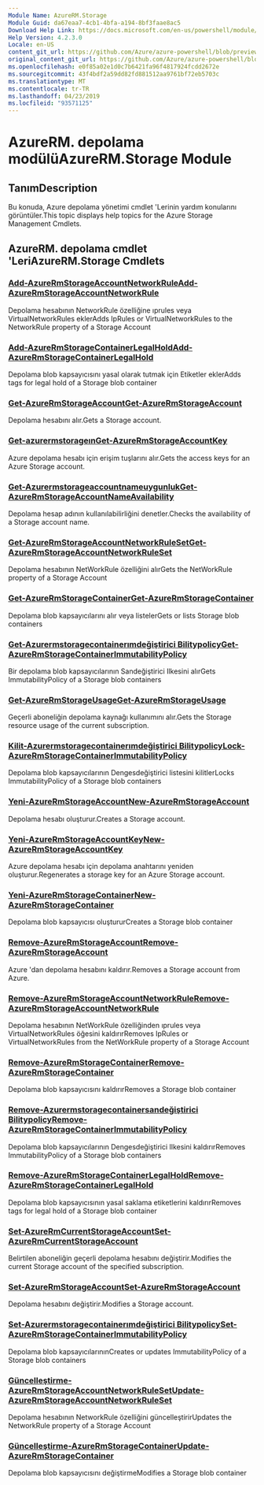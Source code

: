 ```yaml
---
Module Name: AzureRM.Storage
Module Guid: da67eaa7-4cb1-4bfa-a194-8bf3faae8ac5
Download Help Link: https://docs.microsoft.com/en-us/powershell/module/azurerm.storage
Help Version: 4.2.3.0
Locale: en-US
content_git_url: https://github.com/Azure/azure-powershell/blob/preview/src/ResourceManager/Storage/Commands.Management.Storage/help/AzureRM.Storage.md
original_content_git_url: https://github.com/Azure/azure-powershell/blob/preview/src/ResourceManager/Storage/Commands.Management.Storage/help/AzureRM.Storage.md
ms.openlocfilehash: e0f85a02e1d0c7b6421fa96f4817924fcdd2672e
ms.sourcegitcommit: 43f4bdf2a59dd82fd881512aa9761bf72eb5703c
ms.translationtype: MT
ms.contentlocale: tr-TR
ms.lasthandoff: 04/23/2019
ms.locfileid: "93571125"
---
```

# <span data-ttu-id="8d405-101">AzureRM. depolama modülü</span><span class="sxs-lookup"><span data-stu-id="8d405-101">AzureRM.Storage Module</span></span>
## <span data-ttu-id="8d405-102">Tanım</span><span class="sxs-lookup"><span data-stu-id="8d405-102">Description</span></span>
<span data-ttu-id="8d405-103">Bu konuda, Azure depolama yönetimi cmdlet 'Lerinin yardım konularını görüntüler.</span><span class="sxs-lookup"><span data-stu-id="8d405-103">This topic displays help topics for the Azure Storage Management Cmdlets.</span></span>

## <span data-ttu-id="8d405-104">AzureRM. depolama cmdlet 'Leri</span><span class="sxs-lookup"><span data-stu-id="8d405-104">AzureRM.Storage Cmdlets</span></span>
### [<span data-ttu-id="8d405-105">Add-AzureRmStorageAccountNetworkRule</span><span class="sxs-lookup"><span data-stu-id="8d405-105">Add-AzureRmStorageAccountNetworkRule</span></span>](Add-AzureRmStorageAccountNetworkRule.md)
 <span data-ttu-id="8d405-106">Depolama hesabının NetworkRule özelliğine ıprules veya VirtualNetworkRules ekler</span><span class="sxs-lookup"><span data-stu-id="8d405-106">Adds IpRules or VirtualNetworkRules to the NetworkRule property of a Storage Account</span></span>

### [<span data-ttu-id="8d405-107">Add-AzureRmStorageContainerLegalHold</span><span class="sxs-lookup"><span data-stu-id="8d405-107">Add-AzureRmStorageContainerLegalHold</span></span>](Add-AzureRmStorageContainerLegalHold.md)
<span data-ttu-id="8d405-108">Depolama blob kapsayıcısını yasal olarak tutmak için Etiketler ekler</span><span class="sxs-lookup"><span data-stu-id="8d405-108">Adds tags for legal hold of  a Storage blob container</span></span>

### [<span data-ttu-id="8d405-109">Get-AzureRmStorageAccount</span><span class="sxs-lookup"><span data-stu-id="8d405-109">Get-AzureRmStorageAccount</span></span>](Get-AzureRmStorageAccount.md)
<span data-ttu-id="8d405-110">Depolama hesabını alır.</span><span class="sxs-lookup"><span data-stu-id="8d405-110">Gets a Storage account.</span></span>

### [<span data-ttu-id="8d405-111">Get-azurermstorageın</span><span class="sxs-lookup"><span data-stu-id="8d405-111">Get-AzureRmStorageAccountKey</span></span>](Get-AzureRmStorageAccountKey.md)
<span data-ttu-id="8d405-112">Azure depolama hesabı için erişim tuşlarını alır.</span><span class="sxs-lookup"><span data-stu-id="8d405-112">Gets the access keys for an Azure Storage account.</span></span>

### [<span data-ttu-id="8d405-113">Get-Azurermstorageaccountnameuygunluk</span><span class="sxs-lookup"><span data-stu-id="8d405-113">Get-AzureRmStorageAccountNameAvailability</span></span>](Get-AzureRmStorageAccountNameAvailability.md)
<span data-ttu-id="8d405-114">Depolama hesap adının kullanılabilirliğini denetler.</span><span class="sxs-lookup"><span data-stu-id="8d405-114">Checks the availability of a Storage account name.</span></span>

### [<span data-ttu-id="8d405-115">Get-AzureRmStorageAccountNetworkRuleSet</span><span class="sxs-lookup"><span data-stu-id="8d405-115">Get-AzureRmStorageAccountNetworkRuleSet</span></span>](Get-AzureRmStorageAccountNetworkRuleSet.md)
<span data-ttu-id="8d405-116">Depolama hesabının NetWorkRule özelliğini alır</span><span class="sxs-lookup"><span data-stu-id="8d405-116">Gets the NetWorkRule property of a Storage Account</span></span>

### [<span data-ttu-id="8d405-117">Get-AzureRmStorageContainer</span><span class="sxs-lookup"><span data-stu-id="8d405-117">Get-AzureRmStorageContainer</span></span>](Get-AzureRmStorageContainer.md)
<span data-ttu-id="8d405-118">Depolama blob kapsayıcılarını alır veya listeler</span><span class="sxs-lookup"><span data-stu-id="8d405-118">Gets or lists Storage blob containers</span></span>

### [<span data-ttu-id="8d405-119">Get-Azurermstoragecontainerımdeğiştirici Bilitypolicy</span><span class="sxs-lookup"><span data-stu-id="8d405-119">Get-AzureRmStorageContainerImmutabilityPolicy</span></span>](Get-AzureRmStorageContainerImmutabilityPolicy.md)
<span data-ttu-id="8d405-120">Bir depolama blob kapsayıcılarının Sandeğiştirici Ilkesini alır</span><span class="sxs-lookup"><span data-stu-id="8d405-120">Gets ImmutabilityPolicy of a Storage blob containers</span></span>

### [<span data-ttu-id="8d405-121">Get-AzureRmStorageUsage</span><span class="sxs-lookup"><span data-stu-id="8d405-121">Get-AzureRmStorageUsage</span></span>](Get-AzureRmStorageUsage.md)
<span data-ttu-id="8d405-122">Geçerli aboneliğin depolama kaynağı kullanımını alır.</span><span class="sxs-lookup"><span data-stu-id="8d405-122">Gets the Storage resource usage of the current subscription.</span></span>

### [<span data-ttu-id="8d405-123">Kilit-Azurermstoragecontainerımdeğiştirici Bilitypolicy</span><span class="sxs-lookup"><span data-stu-id="8d405-123">Lock-AzureRmStorageContainerImmutabilityPolicy</span></span>](Lock-AzureRmStorageContainerImmutabilityPolicy.md)
<span data-ttu-id="8d405-124">Depolama blob kapsayıcılarının Dengesdeğiştirici listesini kilitler</span><span class="sxs-lookup"><span data-stu-id="8d405-124">Locks ImmutabilityPolicy of a Storage blob containers</span></span>

### [<span data-ttu-id="8d405-125">Yeni-AzureRmStorageAccount</span><span class="sxs-lookup"><span data-stu-id="8d405-125">New-AzureRmStorageAccount</span></span>](New-AzureRmStorageAccount.md)
<span data-ttu-id="8d405-126">Depolama hesabı oluşturur.</span><span class="sxs-lookup"><span data-stu-id="8d405-126">Creates a Storage account.</span></span>

### [<span data-ttu-id="8d405-127">Yeni-AzureRmStorageAccountKey</span><span class="sxs-lookup"><span data-stu-id="8d405-127">New-AzureRmStorageAccountKey</span></span>](New-AzureRmStorageAccountKey.md)
<span data-ttu-id="8d405-128">Azure depolama hesabı için depolama anahtarını yeniden oluşturur.</span><span class="sxs-lookup"><span data-stu-id="8d405-128">Regenerates a storage key for an Azure Storage account.</span></span>

### [<span data-ttu-id="8d405-129">Yeni-AzureRmStorageContainer</span><span class="sxs-lookup"><span data-stu-id="8d405-129">New-AzureRmStorageContainer</span></span>](New-AzureRmStorageContainer.md)
<span data-ttu-id="8d405-130">Depolama blob kapsayıcısı oluşturur</span><span class="sxs-lookup"><span data-stu-id="8d405-130">Creates a Storage blob container</span></span>

### [<span data-ttu-id="8d405-131">Remove-AzureRmStorageAccount</span><span class="sxs-lookup"><span data-stu-id="8d405-131">Remove-AzureRmStorageAccount</span></span>](Remove-AzureRmStorageAccount.md)
<span data-ttu-id="8d405-132">Azure 'dan depolama hesabını kaldırır.</span><span class="sxs-lookup"><span data-stu-id="8d405-132">Removes a Storage account from Azure.</span></span>

### [<span data-ttu-id="8d405-133">Remove-AzureRmStorageAccountNetworkRule</span><span class="sxs-lookup"><span data-stu-id="8d405-133">Remove-AzureRmStorageAccountNetworkRule</span></span>](Remove-AzureRmStorageAccountNetworkRule.md)
<span data-ttu-id="8d405-134">Depolama hesabının NetWorkRule özelliğinden ıprules veya VirtualNetworkRules öğesini kaldırır</span><span class="sxs-lookup"><span data-stu-id="8d405-134">Removes IpRules or VirtualNetworkRules from the NetWorkRule property of a Storage Account</span></span>

### [<span data-ttu-id="8d405-135">Remove-AzureRmStorageContainer</span><span class="sxs-lookup"><span data-stu-id="8d405-135">Remove-AzureRmStorageContainer</span></span>](Remove-AzureRmStorageContainer.md)
<span data-ttu-id="8d405-136">Depolama blob kapsayıcısını kaldırır</span><span class="sxs-lookup"><span data-stu-id="8d405-136">Removes a Storage blob container</span></span>

### [<span data-ttu-id="8d405-137">Remove-Azurermstoragecontainersandeğiştirici Bilitypolicy</span><span class="sxs-lookup"><span data-stu-id="8d405-137">Remove-AzureRmStorageContainerImmutabilityPolicy</span></span>](Remove-AzureRmStorageContainerImmutabilityPolicy.md)
<span data-ttu-id="8d405-138">Depolama blob kapsayıcılarının Dengesdeğiştirici Ilkesini kaldırır</span><span class="sxs-lookup"><span data-stu-id="8d405-138">Removes ImmutabilityPolicy of a Storage blob containers</span></span>

### [<span data-ttu-id="8d405-139">Remove-AzureRmStorageContainerLegalHold</span><span class="sxs-lookup"><span data-stu-id="8d405-139">Remove-AzureRmStorageContainerLegalHold</span></span>](Remove-AzureRmStorageContainerLegalHold.md)
<span data-ttu-id="8d405-140">Depolama blob kapsayıcısının yasal saklama etiketlerini kaldırır</span><span class="sxs-lookup"><span data-stu-id="8d405-140">Removes tags for legal hold of  a Storage blob container</span></span>

### [<span data-ttu-id="8d405-141">Set-AzureRmCurrentStorageAccount</span><span class="sxs-lookup"><span data-stu-id="8d405-141">Set-AzureRmCurrentStorageAccount</span></span>](Set-AzureRmCurrentStorageAccount.md)
<span data-ttu-id="8d405-142">Belirtilen aboneliğin geçerli depolama hesabını değiştirir.</span><span class="sxs-lookup"><span data-stu-id="8d405-142">Modifies the current Storage account of the specified subscription.</span></span>

### [<span data-ttu-id="8d405-143">Set-AzureRmStorageAccount</span><span class="sxs-lookup"><span data-stu-id="8d405-143">Set-AzureRmStorageAccount</span></span>](Set-AzureRmStorageAccount.md)
<span data-ttu-id="8d405-144">Depolama hesabını değiştirir.</span><span class="sxs-lookup"><span data-stu-id="8d405-144">Modifies a Storage account.</span></span>

### [<span data-ttu-id="8d405-145">Set-Azurermstoragecontainerımdeğiştirici Bilitypolicy</span><span class="sxs-lookup"><span data-stu-id="8d405-145">Set-AzureRmStorageContainerImmutabilityPolicy</span></span>](Set-AzureRmStorageContainerImmutabilityPolicy.md)
<span data-ttu-id="8d405-146">Depolama blob kapsayıcılarının</span><span class="sxs-lookup"><span data-stu-id="8d405-146">Creates or updates ImmutabilityPolicy of a Storage blob containers</span></span>

### [<span data-ttu-id="8d405-147">Güncelleştirme-AzureRmStorageAccountNetworkRuleSet</span><span class="sxs-lookup"><span data-stu-id="8d405-147">Update-AzureRmStorageAccountNetworkRuleSet</span></span>](Update-AzureRmStorageAccountNetworkRuleSet.md)
<span data-ttu-id="8d405-148">Depolama hesabının NetworkRule özelliğini güncelleştirir</span><span class="sxs-lookup"><span data-stu-id="8d405-148">Updates the NetworkRule property of a Storage Account</span></span>

### [<span data-ttu-id="8d405-149">Güncelleştirme-AzureRmStorageContainer</span><span class="sxs-lookup"><span data-stu-id="8d405-149">Update-AzureRmStorageContainer</span></span>](Update-AzureRmStorageContainer.md)
<span data-ttu-id="8d405-150">Depolama blob kapsayıcısını değiştirme</span><span class="sxs-lookup"><span data-stu-id="8d405-150">Modifies a Storage blob container</span></span>

